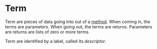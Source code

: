 # Term

Term are pieces of data going into out of a [method](method.md). When coming in, the terms are parameters. When going out, the terms are returns. Parameters are returns are lists of zero or more terms.

Term are identified by a label, called its *descriptor*.

